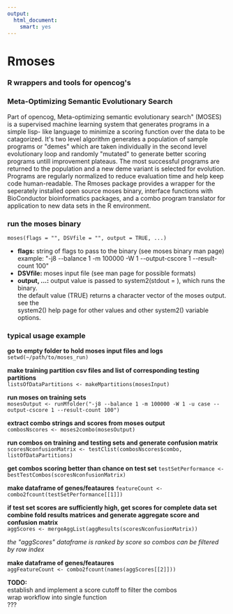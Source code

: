 ```yaml
---
output:
  html_document:
    smart: yes
---
```

Rmoses
======

### R wrappers and tools for opencog's
### Meta-Optimizing Semantic Evolutionary Search

Part of opencog, Meta-optimizing semantic evolutionary search" (MOSES) is a
supervised machine learning system that generates programs in a simple lisp-
like language to minimize a scoring function over the data to be catagorized.
It's two level algorithm generates a population of sample programs or "demes"
which are taken individually in the second level evolutionary loop and randomly
"mutated" to generate better scoring programs untill improvement plateaus. The
most successful programs are returned to the population and a new deme variant
is selected for evolution.
Programs are regularly normalized to reduce evaluation time and help keep code
human-readable. The Rmoses package provides a wrapper for the seperately
installed open source moses binary, interface functions with BioConductor
bioinformatics packages, and a combo program translator for application to new
data sets in the R environment.

### run the moses binary
`moses(flags = "", DSVfile = "", output = TRUE, ...)`  

* **flags:**  string of flags to pass to the binary (see moses binary man page)  
example: "-j8 --balance 1 -m 100000 -W 1 --output-cscore 1 --result-count 100"  
* **DSVfile:**  moses input file (see man page for possible formats)  
* **output, ...:**  output value is passed to system2(stdout = ), which runs the binary.  
the default value (TRUE) returns a character vector of the moses output.  see the  
system2() help page for other values and other system2() variable options.

### typical usage example
**go to empty folder to hold moses input files and logs**  
`setwd(~/path/to/moses_run)`  

**make training partition csv files and list of corresponding testing partitions**  
`listsOfDataPartitions <- makeMpartitions(mosesInput)`  

**run moses on training sets**  
`mosesOutput <- runMfolder("-j8 --balance 1 -m 100000 -W 1 -u case --output-cscore 1 --result-count 100")`  

**extract combo strings and scores from moses output**  
`combosNscores <- moses2combo(mosesOutput)`  

**run combos on training and testing sets and generate confusion matrix**  
`scoresNconfusionMatrix <- testClist(combosNscores$combo, listOfDataPartitions)`  

**get combos scoring better than chance on test set**
`testSetPerformance <- bestTestCombos(scoresNconfusionMatrix)`

**make dataframe of genes/feataures**
`featureCount <- combo2fcount(testSetPerformance[[1]])`

**if test set scores are sufficiently high, get scores for complete data set**
**combine fold results matrices and generate aggregate score and confusion matrix**  
`aggScores <- mergeAggList(aggResults(scoresNconfusionMatrix))`  

*the "aggScores" dataframe is ranked by score so combos can be filtered by row index*  

**make dataframe of genes/feataures**  
`aggFeatureCount <- combo2fcount(names(aggScores[[2]]))`  

**TODO:**  
establish and implement a score cutoff to filter the combos  
wrap workflow into single function  
???  

